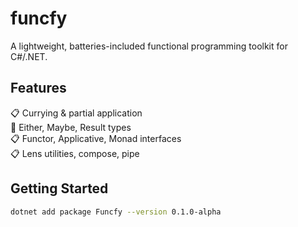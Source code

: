 # funcfy

A lightweight, batteries-included functional programming toolkit for C#/.NET.

## Features

📋 Currying & partial application  
🔄 Either, Maybe, Result types  
📋 Functor, Applicative, Monad interfaces  
📋 Lens utilities, compose, pipe

## Getting Started

```bash
dotnet add package Funcfy --version 0.1.0-alpha
```
